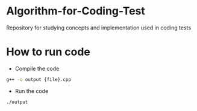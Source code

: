 # Algorithm-for-Coding-Test
Repository for studying concepts and implementation used in coding tests

# How to run code
- Compile the code
```bash
g++ -o output {file}.cpp
```

- Run the code
```bash
./output
```

